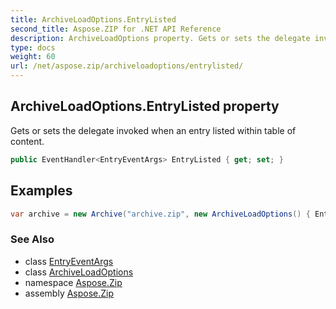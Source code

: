 ```yaml
---
title: ArchiveLoadOptions.EntryListed
second_title: Aspose.ZIP for .NET API Reference
description: ArchiveLoadOptions property. Gets or sets the delegate invoked when an entry listed within table of content
type: docs
weight: 60
url: /net/aspose.zip/archiveloadoptions/entrylisted/
---
```

## ArchiveLoadOptions.EntryListed property

Gets or sets the delegate invoked when an entry listed within table of content.

```csharp
public EventHandler<EntryEventArgs> EntryListed { get; set; }
```

## Examples

```csharp
var archive = new Archive("archive.zip", new ArchiveLoadOptions() { EntryListed = (s, e) => { Console.WriteLine(e.Entry.Name); } });
```

### See Also

* class [EntryEventArgs](../../entryeventargs/)
* class [ArchiveLoadOptions](../)
* namespace [Aspose.Zip](../../archiveloadoptions/)
* assembly [Aspose.Zip](../../../)


